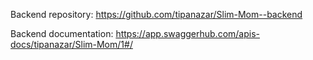 Backend repository: https://github.com/tipanazar/Slim-Mom--backend</br>

Backend documentation: https://app.swaggerhub.com/apis-docs/tipanazar/Slim-Mom/1#/
